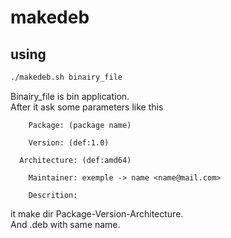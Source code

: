 # makedeb

## using
```bash
./makedeb.sh binairy_file
```
Binairy_file is bin application.<br>
After it ask some parameters like this
```
	Package: (package name)

	Version: (def:1.0)

  Architecture: (def:amd64)

	Maintainer: exemple -> name <name@mail.com>

	Descrition:
```
it make dir Package-Version-Architecture.<br>
And .deb with same name.
